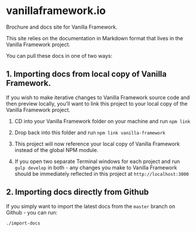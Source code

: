 # vanillaframework.io

Brochure and docs site for Vanilla Framework.

This site relies on the documentation in Markdown format that lives in the Vanilla Framework project.

You can pull these docs in one of two ways:


## 1. Importing docs from local copy of Vanilla Framework.

If you wish to make iterative changes to Vanilla Framework source code and then preview locally, you'll want to link this project to your local copy of the Vanilla Framework project.

1. CD into your Vanilla Framework folder on your machine and run `npm link`

2. Drop back into this folder and run `npm link vanilla-framework`

3. This project will now reference your local copy of Vanilla Framework instead of the global NPM module.

4. If you open two separate Terminal windows for each project and run `gulp develop` in both - any changes you make to Vanilla Framework should be immediately reflected in this project at `http://localhost:3000`


## 2. Importing docs directly from Github

If you simply want to import the latest docs from the `master` branch on Github - you can run:

``` bash
./import-docs
```
